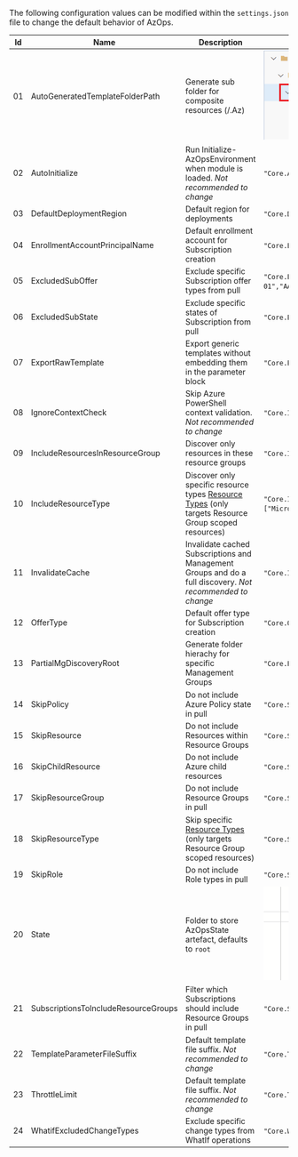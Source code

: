 The following configuration values can be modified within the `settings.json` file to change the default behavior of AzOps.

| Id  | Name                                 | Description                                                                                                                                                                           | Example                                                                                         |
| --- | ------------------------------------ | ------------------------------------------------------------------------------------------------------------------------------------------------------------------------------------- | ----------------------------------------------------------------------------------------------- |
| 01  | AutoGeneratedTemplateFolderPath      | Generate sub folder for composite resources (/.Az)                                                                                                                                    | ![Auto-Generated-Template-FolderPath](./Media/Pipelines/Auto-Generated-Template-FolderPath.PNG) |
| 02  | AutoInitialize                       | Run Initialize-AzOpsEnvironment when module is loaded. *Not recommended to change*                                                                                                    | `"Core.AutoInitialize": true`                                                                   |
| 03  | DefaultDeploymentRegion              | Default region for deployments                                                                                                                                                        | `"Core.DefaultDeploymentRegion": "northeurope"`                                                 |
| 04  | EnrollmentAccountPrincipalName       | Default enrollment account for Subscription creation                                                                                                                                  | `"Core.EnrollmentAccountPrincipalName": ""`                                                     |
| 05  | ExcludedSubOffer                     | Exclude specific Subscription offer types from pull                                                                                                                                   | `"Core.ExcludedSubOffer": ["AzurePass_2014-09-01","FreeTrial_2014-09-01","AAD_2015-09-01"]`     |
| 06  | ExcludedSubState                     | Exclude specific states of Subscription from pull                                                                                                                                     | `"Core.ExcludedSubState": ["Disabled","Deleted","Warned","Expired"]`                            |
| 07  | ExportRawTemplate                    | Export generic templates without embedding them in the parameter block                                                                                                                | `"Core.ExportRawTemplate": true`                                                                |
| 08  | IgnoreContextCheck                   | Skip Azure PowerShell context validation. *Not recommended to change*                                                                                                                 | `"Core.IgnoreContextCheck": false`                                                              |
| 09  | IncludeResourcesInResourceGroup      | Discover only resources in these resource groups                                                                                                                                      | `"Core.IncludeResourcesInResourceGroup": ["rg1","rg2"]`                                         |
| 10  | IncludeResourceType                  | Discover only specific resource types [Resource Types](https://docs.microsoft.com/en-us/azure/azure-resource-manager/management/resource-providers-and-types)  (only targets Resource Group scoped resources) | `"Core.IncludeResourceType": ["Microsoft.Network/privateDnsZones","Microsoft.Network/firewallPolicies"]` |
| 11  | InvalidateCache                      | Invalidate cached Subscriptions and Management Groups and do a full discovery. *Not recommended to change*                                                                            | `"Core.InvalidateCache": false`                                                                 |
| 12  | OfferType                            | Default offer type for Subscription creation                                                                                                                                          | `"Core.OfferType": "MS-AZR-0017P"`                                                              |
| 13  | PartialMgDiscoveryRoot               | Generate folder hierachy for specific Management Groups                                                                                                                               | `"Core.PartialMgDiscoveryRoot": []`                                                             |
| 14  | SkipPolicy                           | Do not include Azure Policy state in pull                                                                                                                                             | `"Core.SkipPolicy": false`                                                                      |
| 15  | SkipResource                         | Do not include Resources within Resource Groups                                                                                                                                       | `"Core.SkipResource": false`                                                                    |
| 16  | SkipChildResource                    | Do not include Azure child resources                                                                                                                                                  | `"Core.SkipChildResource": false`                                                               |
| 17  | SkipResourceGroup                    | Do not include Resource Groups in pull                                                                                                                                                | `"Core.SkipResourceGroup": false`                                                               |
| 18  | SkipResourceType                     | Skip specific [Resource Types](https://docs.microsoft.com/en-us/azure/azure-resource-manager/management/resource-providers-and-types)  (only targets Resource Group scoped resources) | `"Core.SkipResourceType": ["Microsoft.VSOnline/plans"]`                                         |
| 19  | SkipRole                             | Do not include Role types in pull                                                                                                                                                     | `"Core.SkipRole": false`                                                                        |
| 20  | State                                | Folder to store AzOpsState artefact, defaults to `root`                                                                                                                               | ![State](./Media/Pipelines/State.PNG)                                                           |
| 21  | SubscriptionsToIncludeResourceGroups | Filter which Subscriptions should include Resource Groups in pull                                                                                                                     | `"Core.SubscriptionsToIncludeResourceGroups": ["*"]`                                            |
| 22  | TemplateParameterFileSuffix          | Default template file suffix. *Not recommended to change*                                                                                                                             | `"Core.TemplateParameterFileSuffix": ".json"`                                                   |
| 23  | ThrottleLimit                        | Default template file suffix. *Not recommended to change*                                                                                                                             | `"Core.ThrottleLimit": 10`                                                                      |
| 24  | WhatifExcludedChangeTypes            | Exclude specific change types from WhatIf operations                                                                                                                                  | `"Core.WhatifExcludedChangeTypes": ["NoChange","Ignore"]`                                       |